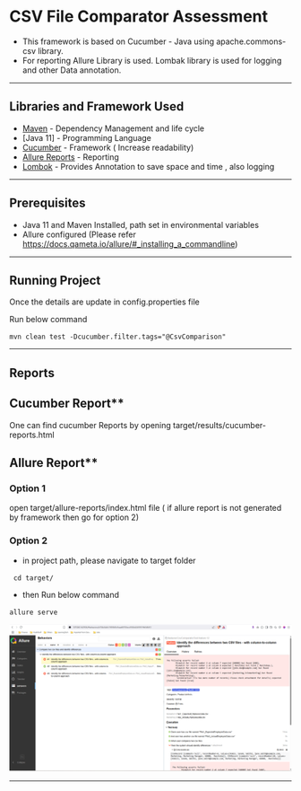 # CSV File  Comparator Assessment

* This framework is based on Cucumber - Java using apache.commons-csv library.
* For reporting Allure Library is used. Lombak library is used for logging and other Data annotation.


------------------------------------------------------------
## Libraries and Framework Used

* [Maven](https://maven.apache.org/) - Dependency Management and life cycle
* [Java 11] - Programming Language
* [Cucumber](https://cucumber.io/) - Framework ( Increase readability)
* [Allure Reports](https://qameta.io/allure-report/) - Reporting
* [Lombok](https://projectlombok.org/) - Provides Annotation to save space and time , also logging

------------------------------------------------------------
## Prerequisites

* Java 11 and Maven Installed, path set in environmental variables
* Allure configured
  (Please refer https://docs.qameta.io/allure/#_installing_a_commandline)

------------------------------------------------------------
## Running Project

Once the details are update in config.properties file

Run below command
```
mvn clean test -Dcucumber.filter.tags="@CsvComparison"
```
------------------------------------------------------------
## Reports

## Cucumber Report**
One can find cucumber Reports by opening target/results/cucumber-reports.html

## Allure Report**

### Option 1
open target/allure-reports/index.html file
( if allure report is not generated by framework then go for option 2)

### Option 2
* in project path, please navigate to target folder
```
 cd target/
```
* then Run below command
```
allure serve
```

![image](https://github.com/SomeshAutomation/CsvComparator/blob/master/AllureReport.png)

------------------------------------------------------------




